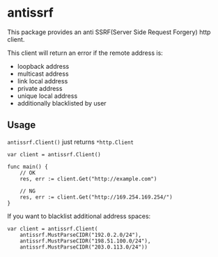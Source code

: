 # antissrf

This package provides an anti SSRF(Server Side Request Forgery) http client.

This client will return an error if the remote address is:
- loopback address
- multicast address
- link local address
- private address
- unique local address
- additionally blacklisted by user
 
## Usage

`antissrf.Client()` just returns `*http.Client`

```golang
var client = antissrf.Client()

func main() {
    // OK
    res, err := client.Get("http://example.com")

    // NG
    res, err := client.Get("http://169.254.169.254/")
}
```

If you want to blacklist additional address spaces:

```golang
var client = antissrf.Client(
	antissrf.MustParseCIDR("192.0.2.0/24"),
	antissrf.MustParseCIDR("198.51.100.0/24"),
	antissrf.MustParseCIDR("203.0.113.0/24"))
```
